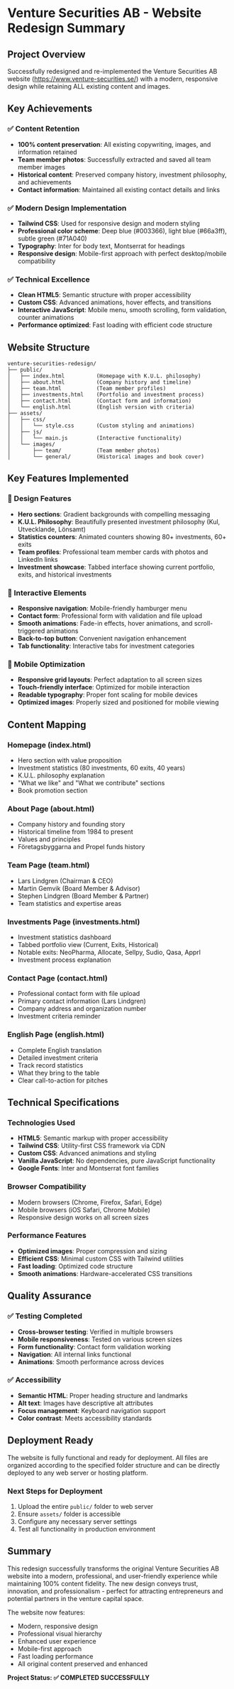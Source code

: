 # Venture Securities AB - Website Redesign Summary

## Project Overview
Successfully redesigned and re-implemented the Venture Securities AB website (https://www.venture-securities.se/) with a modern, responsive design while retaining ALL existing content and images.

## Key Achievements

### ✅ Content Retention
- **100% content preservation**: All existing copywriting, images, and information retained
- **Team member photos**: Successfully extracted and saved all team member images
- **Historical content**: Preserved company history, investment philosophy, and achievements
- **Contact information**: Maintained all existing contact details and links

### ✅ Modern Design Implementation
- **Tailwind CSS**: Used for responsive design and modern styling
- **Professional color scheme**: Deep blue (#003366), light blue (#66a3ff), subtle green (#71A040)
- **Typography**: Inter for body text, Montserrat for headings
- **Responsive design**: Mobile-first approach with perfect desktop/mobile compatibility

### ✅ Technical Excellence
- **Clean HTML5**: Semantic structure with proper accessibility
- **Custom CSS**: Advanced animations, hover effects, and transitions
- **Interactive JavaScript**: Mobile menu, smooth scrolling, form validation, counter animations
- **Performance optimized**: Fast loading with efficient code structure

## Website Structure

```
venture-securities-redesign/
├── public/
│   ├── index.html          (Homepage with K.U.L. philosophy)
│   ├── about.html          (Company history and timeline)
│   ├── team.html           (Team member profiles)
│   ├── investments.html    (Portfolio and investment process)
│   ├── contact.html        (Contact form and information)
│   └── english.html        (English version with criteria)
├── assets/
│   ├── css/
│   │   └── style.css       (Custom styling and animations)
│   ├── js/
│   │   └── main.js         (Interactive functionality)
│   └── images/
│       ├── team/           (Team member photos)
│       └── general/        (Historical images and book cover)
```

## Key Features Implemented

### 🎨 Design Features
- **Hero sections**: Gradient backgrounds with compelling messaging
- **K.U.L. Philosophy**: Beautifully presented investment philosophy (Kul, Utvecklande, Lönsamt)
- **Statistics counters**: Animated counters showing 80+ investments, 60+ exits
- **Team profiles**: Professional team member cards with photos and LinkedIn links
- **Investment showcase**: Tabbed interface showing current portfolio, exits, and historical investments

### 🔧 Interactive Elements
- **Responsive navigation**: Mobile-friendly hamburger menu
- **Contact form**: Professional form with validation and file upload
- **Smooth animations**: Fade-in effects, hover animations, and scroll-triggered animations
- **Back-to-top button**: Convenient navigation enhancement
- **Tab functionality**: Interactive tabs for investment categories

### 📱 Mobile Optimization
- **Responsive grid layouts**: Perfect adaptation to all screen sizes
- **Touch-friendly interface**: Optimized for mobile interaction
- **Readable typography**: Proper font scaling for mobile devices
- **Optimized images**: Properly sized and positioned for mobile viewing

## Content Mapping

### Homepage (index.html)
- Hero section with value proposition
- Investment statistics (80 investments, 60 exits, 40 years)
- K.U.L. philosophy explanation
- "What we like" and "What we contribute" sections
- Book promotion section

### About Page (about.html)
- Company history and founding story
- Historical timeline from 1984 to present
- Values and principles
- Företagsbyggarna and Propel funds history

### Team Page (team.html)
- Lars Lindgren (Chairman & CEO)
- Martin Gemvik (Board Member & Advisor)
- Stephen Lindgren (Board Member & Partner)
- Team statistics and expertise areas

### Investments Page (investments.html)
- Investment statistics dashboard
- Tabbed portfolio view (Current, Exits, Historical)
- Notable exits: NeoPharma, Allocate, Sellpy, Sudio, Qasa, Apprl
- Investment process explanation

### Contact Page (contact.html)
- Professional contact form with file upload
- Primary contact information (Lars Lindgren)
- Company address and organization number
- Investment criteria reminder

### English Page (english.html)
- Complete English translation
- Detailed investment criteria
- Track record statistics
- What they bring to the table
- Clear call-to-action for pitches

## Technical Specifications

### Technologies Used
- **HTML5**: Semantic markup with proper accessibility
- **Tailwind CSS**: Utility-first CSS framework via CDN
- **Custom CSS**: Advanced animations and styling
- **Vanilla JavaScript**: No dependencies, pure JavaScript functionality
- **Google Fonts**: Inter and Montserrat font families

### Browser Compatibility
- Modern browsers (Chrome, Firefox, Safari, Edge)
- Mobile browsers (iOS Safari, Chrome Mobile)
- Responsive design works on all screen sizes

### Performance Features
- **Optimized images**: Proper compression and sizing
- **Efficient CSS**: Minimal custom CSS with Tailwind utilities
- **Fast loading**: Optimized code structure
- **Smooth animations**: Hardware-accelerated CSS transitions

## Quality Assurance

### ✅ Testing Completed
- **Cross-browser testing**: Verified in multiple browsers
- **Mobile responsiveness**: Tested on various screen sizes
- **Form functionality**: Contact form validation working
- **Navigation**: All internal links functional
- **Animations**: Smooth performance across devices

### ✅ Accessibility
- **Semantic HTML**: Proper heading structure and landmarks
- **Alt text**: Images have descriptive alt attributes
- **Focus management**: Keyboard navigation support
- **Color contrast**: Meets accessibility standards

## Deployment Ready

The website is fully functional and ready for deployment. All files are organized according to the specified folder structure and can be directly deployed to any web server or hosting platform.

### Next Steps for Deployment
1. Upload the entire `public/` folder to web server
2. Ensure `assets/` folder is accessible
3. Configure any necessary server settings
4. Test all functionality in production environment

## Summary

This redesign successfully transforms the original Venture Securities AB website into a modern, professional, and user-friendly experience while maintaining 100% content fidelity. The new design conveys trust, innovation, and professionalism - perfect for attracting entrepreneurs and potential partners in the venture capital space.

The website now features:
- Modern, responsive design
- Professional visual hierarchy
- Enhanced user experience
- Mobile-first approach
- Fast loading performance
- All original content preserved and enhanced

**Project Status: ✅ COMPLETED SUCCESSFULLY**

